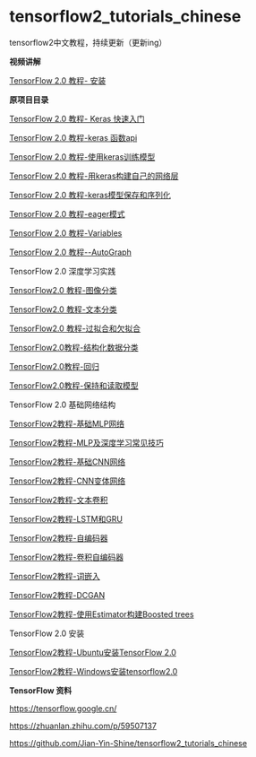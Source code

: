 # tensorflow2_tutorials_chinese

tensorflow2中文教程，持续更新（更新ing）



**视频讲解**

[TensorFlow 2.0 教程- 安装](https://www.bilibili.com/video/av84222295/)



**原项目目录**

[TensorFlow 2.0 教程- Keras 快速入门](https://zhuanlan.zhihu.com/p/58825020)

[TensorFlow 2.0 教程-keras 函数api](https://zhuanlan.zhihu.com/p/58825710)

[TensorFlow 2.0 教程-使用keras训练模型](https://zhuanlan.zhihu.com/p/58826227)

[TensorFlow 2.0 教程-用keras构建自己的网络层](https://zhuanlan.zhihu.com/p/59481536)

[TensorFlow 2.0 教程-keras模型保存和序列化](https://zhuanlan.zhihu.com/p/59481985)

[TensorFlow 2.0 教程-eager模式](https://zhuanlan.zhihu.com/p/59482373)

[TensorFlow 2.0 教程-Variables](https://zhuanlan.zhihu.com/p/59482589)

[TensorFlow 2.0 教程--AutoGraph](https://zhuanlan.zhihu.com/p/59482934)

TensorFlow 2.0 深度学习实践

[TensorFlow2.0 教程-图像分类](https://zhuanlan.zhihu.com/p/59506238)

[TensorFlow2.0 教程-文本分类](https://zhuanlan.zhihu.com/p/59506402)

[TensorFlow2.0 教程-过拟合和欠拟合](https://zhuanlan.zhihu.com/p/59506543)

[TensorFlow2.0教程-结构化数据分类](https://zhuanlan.zhihu.com/p/60232704)

[TensorFlow2.0教程-回归](https://zhuanlan.zhihu.com/p/60238056)

[TensorFlow2.0教程-保持和读取模型](https://zhuanlan.zhihu.com/p/60485936)

TensorFlow 2.0 基础网络结构

[TensorFlow2教程-基础MLP网络](https://zhuanlan.zhihu.com/p/60899040)

[TensorFlow2教程-MLP及深度学习常见技巧](https://zhuanlan.zhihu.com/p/60900318)

[TensorFlow2教程-基础CNN网络](https://zhuanlan.zhihu.com/p/60900649)

[TensorFlow2教程-CNN变体网络](https://zhuanlan.zhihu.com/p/60900902)

[TensorFlow2教程-文本卷积](https://zhuanlan.zhihu.com/p/60901179)

[TensorFlow2教程-LSTM和GRU](https://zhuanlan.zhihu.com/p/60966714)

[TensorFlow2教程-自编码器](https://zhuanlan.zhihu.com/p/61077346)

[TensorFlow2教程-卷积自编码器](https://zhuanlan.zhihu.com/p/61080045)

[TensorFlow2教程-词嵌入](https://zhuanlan.zhihu.com/p/61224215)

[TensorFlow2教程-DCGAN](https://zhuanlan.zhihu.com/p/61280722)

[TensorFlow2教程-使用Estimator构建Boosted trees](https://zhuanlan.zhihu.com/p/61400276)

TensorFlow 2.0 安装

[TensorFlow2教程-Ubuntu安装TensorFlow 2.0](https://zhuanlan.zhihu.com/p/61472293)

[TensorFlow2教程-Windows安装tensorflow2.0](https://zhuanlan.zhihu.com/p/62036280)



**TensorFlow 资料**

https://tensorflow.google.cn/

https://zhuanlan.zhihu.com/p/59507137

https://github.com/Jian-Yin-Shine/tensorflow2_tutorials_chinese



